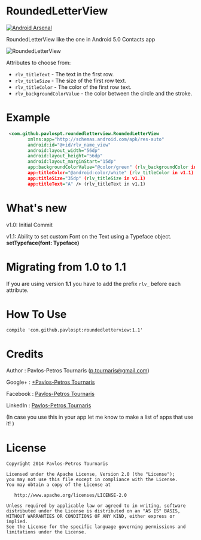 RoundedLetterView
=================

[![Android Arsenal](https://img.shields.io/badge/Android%20Arsenal-RoundedLetterView-brightgreen.svg?style=flat)](https://android-arsenal.com/details/1/1135)

RoundedLetterView like the one in Android 5.0 Contacts app

![RoundedLetterView](/Screenshots/device-2014-11-13-191000.png)

Attributes to choose from:

* `rlv_titleText` - The text in the first row.
* `rlv_titleSize` - The size of the first row text.
* `rlv_titleColor` - The color of the first row text.
* `rlv_backgroundColorValue` - the color between the circle and the stroke.
    
Example
=======
```xml
 <com.github.pavlospt.roundedletterview.RoundedLetterView
        xmlns:app="http://schemas.android.com/apk/res-auto"
        android:id="@+id/rlv_name_view"
        android:layout_width="56dp"
        android:layout_height="56dp"
        android:layout_marginStart="15dp"
        app:backgroundColorValue="@color/green" (rlv_backgroundColor in v1.1)
        app:titleColor="@android:color/white" (rlv_titleColor in v1.1)
        app:titleSize="35dp" (rlv_titleSize in v1.1)
        app:titleText="A" /> (rlv_titleText in v1.1)
```

What's new
==========

v1.0: Initial Commit

v1.1: Ability to set custom Font on the Text using a Typeface object. **setTypeface(font: Typeface)**

Migrating from 1.0 to 1.1
=========================

If you are using version **1.1** you have to add the prefix `rlv_` before each attribute. 

How To Use
==========

``compile 'com.github.pavlospt:roundedletterview:1.1'``

Credits
=======
Author : Pavlos-Petros Tournaris (p.tournaris@gmail.com)

Google+ : [+Pavlos-Petros Tournaris](https://plus.google.com/u/0/+PavlosPetrosTournaris/)

Facebook : [Pavlos-Petros Tournaris](https://www.facebook.com/pavlospt)

LinkedIn : [Pavlos-Petros Tournaris](https://www.linkedin.com/pub/pavlos-petros-tournaris/44/abb/218)

(In case you use this in your app let me know to make a list of apps that use it! )


License
=======

    Copyright 2014 Pavlos-Petros Tournaris

    Licensed under the Apache License, Version 2.0 (the "License");
    you may not use this file except in compliance with the License.
    You may obtain a copy of the License at
    
       http://www.apache.org/licenses/LICENSE-2.0
    
    Unless required by applicable law or agreed to in writing, software
    distributed under the License is distributed on an "AS IS" BASIS,
    WITHOUT WARRANTIES OR CONDITIONS OF ANY KIND, either express or implied.
    See the License for the specific language governing permissions and
    limitations under the License.
